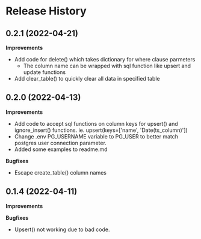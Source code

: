 # Release History


0.2.1 (2022-04-21)
-------------------
**Improvements**
- Add code for delete() which takes dictionary for where clause parmeters
    - The column name can be wrapped with sql function like upsert and update functions
- Add clear_table() to quickly clear all data in specified table


0.2.0 (2022-04-13)
-------------------
**Improvements**
- Add code to accept sql functions on column keys for upsert() and ignore_insert() functions.
ie. upsert(keys=['name', 'Date(ts_column)'])
- Change .env PG_USERNAME variable to PG_USER to better match postgres user connection parameter.
- Added some examples to readme.md

**Bugfixes**
- Escape create_table() column names


0.1.4 (2022-04-11)
-------------------
**Improvements**


**Bugfixes**
- Upsert() not working due to bad code.